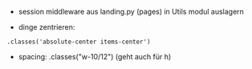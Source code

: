 





- session middleware aus landing.py (pages) in Utils modul auslagern  

- dinge zentrieren:
```
.classes('absolute-center items-center')
```

- spacing: .classes("w-10/12") (geht auch für h)  


